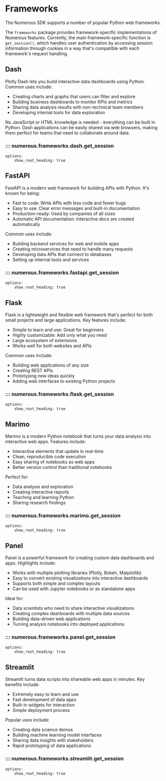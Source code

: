 # Frameworks

The Numerous SDK supports a number of popular Python web frameworks.

The `frameworks` package provides framework-specific implementations of Numerous features. Currently, the main framework-specific function is `get_session()`, which handles user authentication by accessing session information through cookies in a way that's compatible with each framework's request handling.

## Dash

Plotly Dash lets you build interactive data dashboards using Python. Common uses include:
- Creating charts and graphs that users can filter and explore
- Building business dashboards to monitor KPIs and metrics
- Sharing data analysis results with non-technical team members
- Developing internal tools for data exploration

No JavaScript or HTML knowledge is needed - everything can be built in Python. Dash applications can be easily shared via web browsers, making them perfect for teams that need to collaborate around data.

### ::: numerous.frameworks.dash.get_session
    options:
        show_root_heading: true

###
## FastAPI

FastAPI is a modern web framework for building APIs with Python. It's known for being:
- Fast to code: Write APIs with less code and fewer bugs
- Easy to use: Clear error messages and built-in documentation
- Production-ready: Used by companies of all sizes
- Automatic API documentation: Interactive docs are created automatically

Common uses include:
- Building backend services for web and mobile apps
- Creating microservices that need to handle many requests
- Developing data APIs that connect to databases
- Setting up internal tools and services

### ::: numerous.frameworks.fastapi.get_session
    options:
        show_root_heading: true

###
## Flask

Flask is a lightweight and flexible web framework that's perfect for both small projects and large applications. Key features include:
- Simple to learn and use: Great for beginners
- Highly customizable: Add only what you need
- Large ecosystem of extensions
- Works well for both websites and APIs

Common uses include:
- Building web applications of any size
- Creating REST APIs
- Prototyping new ideas quickly
- Adding web interfaces to existing Python projects

### ::: numerous.frameworks.flask.get_session
    options:
        show_root_heading: true

###
## Marimo

Marimo is a modern Python notebook that turns your data analysis into interactive web apps. Features include:
- Interactive elements that update in real-time
- Clean, reproducible code execution
- Easy sharing of notebooks as web apps
- Better version control than traditional notebooks

Perfect for:
- Data analysis and exploration
- Creating interactive reports
- Teaching and learning Python
- Sharing research findings

### ::: numerous.frameworks.marimo.get_session
    options:
        show_root_heading: true

###
## Panel

Panel is a powerful framework for creating custom data dashboards and apps. Highlights include:
- Works with multiple plotting libraries (Plotly, Bokeh, Matplotlib)
- Easy to convert existing visualizations into interactive dashboards
- Supports both simple and complex layouts
- Can be used with Jupyter notebooks or as standalone apps

Ideal for:
- Data scientists who need to share interactive visualizations
- Creating complex dashboards with multiple data sources
- Building data-driven web applications
- Turning analysis notebooks into deployed applications

### ::: numerous.frameworks.panel.get_session
    options:
        show_root_heading: true

###
## Streamlit

Streamlit turns data scripts into shareable web apps in minutes. Key benefits include:
- Extremely easy to learn and use
- Fast development of data apps
- Built-in widgets for interaction
- Simple deployment process

Popular uses include:
- Creating data science demos
- Building machine learning model interfaces
- Sharing data insights with stakeholders
- Rapid prototyping of data applications

### ::: numerous.frameworks.streamlit.get_session
    options:
        show_root_heading: true
